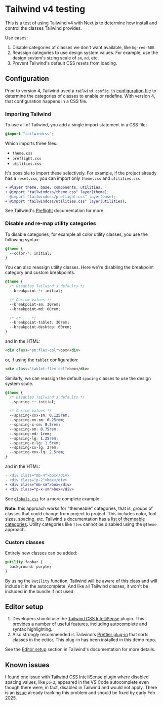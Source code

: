 # Tailwind v4 testing

This is a test of using Tailwind v4 with Next.js to determine how install and control the classes Tailwind provides.

Use cases:

1. Disable categories of classes we don't want available, like `bg-red-500`.
2. Reassign categories to use design system values. For example, use the design system's sizing scale of `sm`, `md`, etc.
3. Prevent Tailwind's default CSS resets from loading.

## Configuration

Prior to version 4, Tailwind used a `tailwind.config.js` [configuration file](https://v3.tailwindcss.com/docs/theme) to determine the categories of classes to enable or redefine. With version 4, that configuration happens in a CSS file.

### Importing Tailwind

To use all of Tailwind, you add a single import statement in a CSS file:

```css
@import "tailwindcss";
```

Which imports three files:

- `theme.css`
- `preflight.css`
- `utilities.css`

It's possible to import these selectively. For example, if the project already has a `reset.css`, you can import only `theme.css` and `utilities.css`

```diff
+ @layer theme, base, components, utilities;
+ @import "tailwindcss/theme.css" layer(theme);
- @import "tailwindcss/preflight.css" layer(base);
+ @import "tailwindcss/utilities.css" layer(utilities);
```

See Tailwind's [Preflight](https://tailwindcss.com/docs/preflight) documentation for more.

### Disable and re-map utility categories

To disable categories, for example all color utility classes, you use the following syntax:

```css
@theme {
  --color-*: initial;
}
```

You can also reassign utility classes. Here we're disabling the breakpoint category and custom breakpoints.

```css
@theme {
  /* Disables Tailwind's defaults */
  --breakpoint-*: initial;

  /* Custom values */
  --breakpoint-sm: 30rem;
  --breakpoint-md: 60rem;

  /* or ... */
  --breakpoint-tablet: 30rem;
  --breakpoint-desktop: 60rem;
}
```

and in the HTML:

```html
<div class="sm:flex-col">box</div>
```

or, if using the `tablet` configuration:

```html
<div class="tablet:flex-col">box</div>
```

Similarly, we can reassign the default `spacing` classes to use the design system scale.

```css
@theme {
  /* Disables Tailwind's defaults */
  --spacing-*: initial;

  /* Custom values */
  --spacing-xxx-sm: 0.125rem;
  --spacing-xx-sm: 0.25rem;
  --spacing-x-sm: 0.5rem;
  --spacing-sm: 0.75rem;
  --spacing-md: 1rem;
  --spacing-lg: 1.25rem;
  --spacing-x-lg: 1.5rem;
  --spacing-xx-lg: 2rem;
  --spacing-xxx-lg: 2.5rem;
}
```

and in the HTML:

```diff
- <div class="mb-4">box</div>
- <div class="p-2">box</div>
+ <div class="mb-sm">box</div>
+ <div class="p-x-sm">box</div>
```

See [`globals.css`](https://github.com/genoni-studio/nextjs-tailwind-4/blob/main/src/app/globals.css) for a more complete example.

**Note:** this approach works for "themeable" categories, that is, groups of classes that could change from project to project. This includes color, font sizes, spacing, etc. Tailwind's documentation has a [list of themeable categories](https://tailwindcss.com/docs/theme#theme-variable-namespaces). Utility categories like `flex` cannot be disabled using the `@theme` approach.

### Custom classes

Entirely new classes can be added:

```css
@utility foobar {
  background: purple;
}
```

By using the `@utility` function, Tailwind will be aware of this class and will include it in the autocomplete. And like all Tailwind classes, it won't be included in the bundle if not used.

## Editor setup

1. Developers should use the [Tailwind CSS IntelliSense](https://marketplace.visualstudio.com/items?itemName=bradlc.vscode-tailwindcss) plugin. This provides a number of useful features, including autocomplete and syntax highlighting.
2. Also strongly recommended is Tailwind's [Prettier plug-in](https://github.com/tailwindlabs/prettier-plugin-tailwindcss) that sorts classes in the editor. This plug-in has been installed in this demo repo.

See the [Editor setup](https://tailwindcss.com/docs/editor-setup) section in Tailwind's documentation for more details.

## Known issues

I found one issue with [Tailwind CSS IntelliSense](https://marketplace.visualstudio.com/items?itemName=bradlc.vscode-tailwindcss) plugin where disabled spacing values, like `pb-2`, appeared in the VS Code autocomplete even though there were, in fact, disabled in Tailwind and would not apply. There is an [issue](https://github.com/tailwindlabs/tailwindcss-intellisense/issues/1133) already tracking this problem and should be fixed by early Feb 2025.
